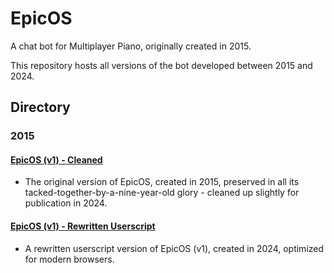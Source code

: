 # EpicOS
A chat bot for Multiplayer Piano, originally created in 2015.

This repository hosts all versions of the bot developed between 2015 and 2024.

## Directory

### 2015

#### [EpicOS (v1) - Cleaned](https://github.com/slowstone72/EpicOS/blob/main/2015/v1-cleaned-2024.js)

- The original version of EpicOS, created in 2015, preserved in all its tacked-together-by-a-nine-year-old glory - cleaned up slightly for publication in 2024.

#### [EpicOS (v1) - Rewritten Userscript](https://github.com/slowstone72/EpicOS/blob/main/2015/v1-rewritten-2024.js)

- A rewritten userscript version of EpicOS (v1), created in 2024, optimized for modern browsers.